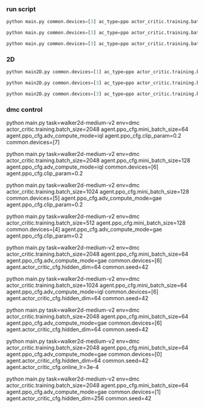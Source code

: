 ### run script

```python
python main.py common.devices=[3] ac_type=ppo actor_critic.training.batch_size=2048 agent.ppo_cfg.mini_batch_size=128

python main.py common.devices=[3] ac_type=ppo actor_critic.training.batch_size=2048 agent.ppo_cfg.mini_batch_size=256

python main.py common.devices=[3] ac_type=ppo actor_critic.training.batch_size=1024 agent.ppo_cfg.mini_batch_size=128
```

### 2D
```python
python main2D.py common.devices=[1] ac_type=ppo actor_critic.training.batch_size=2048 agent.ppo_cfg.mini_batch_size=128 task=button-press-topdown-v2 agent.ppo_cfg.adv_compute_mode=gae common.seed=42

python main2D.py common.devices=[3] ac_type=ppo actor_critic.training.batch_size=2048 agent.ppo_cfg.mini_batch_size=256 task=button-press-topdown-v2

python main2D.py common.devices=[3] ac_type=ppo actor_critic.training.batch_size=1024 agent.ppo_cfg.mini_batch_size=128 task=button-press-topdown-v2
```


### dmc control 

python main.py task=walker2d-medium-v2 env=dmc actor_critic.training.batch_size=2048 agent.ppo_cfg.mini_batch_size=64 agent.ppo_cfg.adv_compute_mode=iql agent.ppo_cfg.clip_param=0.2 common.devices=[7]

python main.py task=walker2d-medium-v2 env=dmc actor_critic.training.batch_size=2048 agent.ppo_cfg.mini_batch_size=128 agent.ppo_cfg.adv_compute_mode=iql common.devices=[6] agent.ppo_cfg.clip_param=0.2

python main.py task=walker2d-medium-v2 env=dmc actor_critic.training.batch_size=1024 agent.ppo_cfg.mini_batch_size=128 common.devices=[5] agent.ppo_cfg.adv_compute_mode=gae agent.ppo_cfg.clip_param=0.2

python main.py task=walker2d-medium-v2 env=dmc actor_critic.training.batch_size=512 agent.ppo_cfg.mini_batch_size=128 common.devices=[4] agent.ppo_cfg.adv_compute_mode=gae agent.ppo_cfg.clip_param=0.2

python main.py task=walker2d-medium-v2 env=dmc actor_critic.training.batch_size=2048 agent.ppo_cfg.mini_batch_size=64 agent.ppo_cfg.adv_compute_mode=gae common.devices=[6] agent.actor_critic_cfg.hidden_dim=64 common.seed=42

python main.py task=walker2d-medium-v2 env=dmc actor_critic.training.batch_size=1024 agent.ppo_cfg.mini_batch_size=64 agent.ppo_cfg.adv_compute_mode=iql common.devices=[6] agent.actor_critic_cfg.hidden_dim=64 common.seed=42

python main.py task=walker2d-medium-v2 env=dmc actor_critic.training.batch_size=2048 agent.ppo_cfg.mini_batch_size=64 agent.ppo_cfg.adv_compute_mode=gae common.devices=[6] agent.actor_critic_cfg.hidden_dim=64 common.seed=42



python main.py task=walker2d-medium-v2 env=dmc actor_critic.training.batch_size=2048 agent.ppo_cfg.mini_batch_size=64 agent.ppo_cfg.adv_compute_mode=gae common.devices=[0] agent.actor_critic_cfg.hidden_dim=64 common.seed=42 agent.actor_critic_cfg.online_lr=3e-4

python main.py task=walker2d-medium-v2 env=dmc actor_critic.training.batch_size=2048 agent.ppo_cfg.mini_batch_size=64 agent.ppo_cfg.adv_compute_mode=gae common.devices=[1] agent.actor_critic_cfg.hidden_dim=256 common.seed=42



